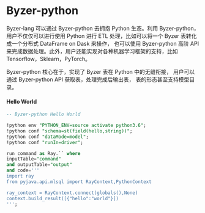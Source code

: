 # Byzer-python

Byzer-lang 可以通过 Byzer-python 去拥抱 Python 生态。利用 Byzer-python，用户不仅仅可以进行使用 Python 进行 ETL 处理，比如可以将一个 Byzer 表转化成一个分布式 DataFrame on Dask 来操作， 也可以使用 Byzer-python 高阶 API 来完成数据处理。此外，用户还能实现对各种机器学习框架的支持，比如 Tensorflow，Sklearn，PyTorch。

Byzer-python 核心在于，实现了 Byzer 表在 Python 中的无缝衔接， 用户可以通过 Byzer-python API 获取表，处理完成后输出表， 表的形态甚至支持模型目录。

#### Hello World

```sql
-- Byzer-python Hello World

!python env "PYTHON_ENV=source activate python3.6";
!python conf "schema=st(field(hello,string))";
!python conf "dataMode=model";
!python conf "runIn=driver";

run command as Ray.`` where 
inputTable="command"
and outputTable="output"
and code='''
import ray
from pyjava.api.mlsql import RayContext,PythonContext

ray_context = RayContext.connect(globals(),None)
context.build_result([{"hello":"world"}])
''';
```




